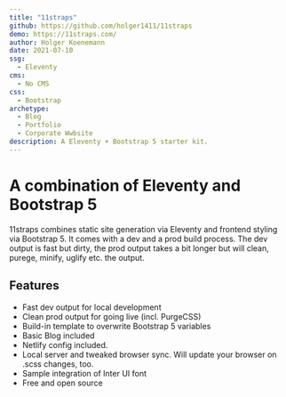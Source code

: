 ```yaml
---
title: "11straps"
github: https://github.com/holger1411/11straps
demo: https://11straps.com/
author: Holger Koenemann
date: 2021-07-10 
ssg:
  - Eleventy
cms:
  - No CMS
css:
  - Bootstrap 
archetype:
  - Blog
  - Portfolio
  - Corporate Wwbsite
description: A Eleventy + Bootstrap 5 starter kit.
---
```


# A combination of Eleventy and Bootstrap 5

11straps combines static site generation via Eleventy and frontend styling via Bootstrap 5. It comes with a dev and a prod build process. The dev output is fast but dirty, the prod output takes a bit longer but will clean, purege, minify, uglify etc. the output.

## Features

* Fast dev output for local development 
* Clean prod output for going live (incl. PurgeCSS) 
* Build-in template to overwrite Bootstrap 5 variables  
* Basic Blog included
* Netlify config included. 
* Local server and tweaked browser sync. Will update your browser on .scss changes, too.  
* Sample integration of Inter UI font
* Free and open source
